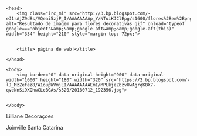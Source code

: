 
<html  lang="en">
	
	<head> 
		<img class="irc_mi" src="http://3.bp.blogspot.com/-eJ1rAjZ9d8s/VQeai5zjP_I/AAAAAAAAp_Y/NTuiKJClEpg/s1600/flores%2Bem%2Bpng%2Be%2Bhd%2B(1).gif" alt="Resultado de imagem para flores decorativas gif" onload="typeof google==='object'&amp;&amp;google.aft&amp;&amp;google.aft(this)" width="334" height="210" style="margin-top: 72px;">
		
		
		<title> página de web!</title>
		
	</head>

	<body> 
		<img border="0" data-original-height="900" data-original-width="1600" height="180" width="320" src="https://2.bp.blogspot.com/-lJ_MzZefez8/W1oupWVmjLI/AAAAAAAAEmI/MPLkjeZbzvUwAgrqKBX7-qveNnSi9XQhwCLcBGAs/s320/20180712_192356.jpg">
		
		
	</body>
	

</html>
Lilliane Decoraçoes


Joinville                                                        Santa Catarina
